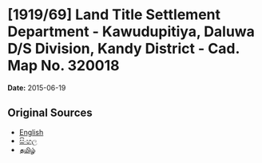 # [1919/69] Land Title Settlement Department - Kawudupitiya, Daluwa D/S Division, Kandy District - Cad. Map No. 320018

**Date:** 2015-06-19

## Original Sources

- [English](https://documents.gov.lk/view/extra-gazettes/2015/6/1919-69_E.pdf)
- [සිංහල](https://documents.gov.lk/view/extra-gazettes/2015/6/1919-69_S.pdf)
- [தமிழ்](https://documents.gov.lk/view/extra-gazettes/2015/6/1919-69_T.pdf)
